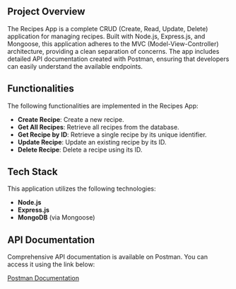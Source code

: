 ## Project Overview

The Recipes App is a complete CRUD (Create, Read, Update, Delete) application for managing recipes. Built with Node.js, Express.js, and Mongoose, this application adheres to the MVC (Model-View-Controller) architecture, providing a clean separation of concerns. The app includes detailed API documentation created with Postman, ensuring that developers can easily understand the available endpoints.

## Functionalities

The following functionalities are implemented in the Recipes App:

- **Create Recipe**: Create a new recipe.
- **Get All Recipes**: Retrieve all recipes from the database.
- **Get Recipe by ID**: Retrieve a single recipe by its unique identifier.
- **Update Recipe**: Update an existing recipe by its ID.
- **Delete Recipe**: Delete a recipe using its ID.

## Tech Stack

This application utilizes the following technologies:

- **Node.js**
- **Express.js**
- **MongoDB** (via Mongoose)

## API Documentation

Comprehensive API documentation is available on Postman. You can access it using the link below:

[Postman Documentation](https://documenter.getpostman.com/view/39168834/2sAY4siPR9)
